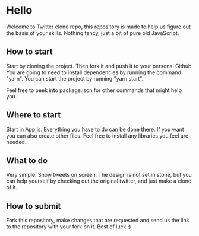 # Hello

Welcome to Twitter clone repo, this repository is made to help us figure out the basis of your skills. Nothing fancy, just a bit of pure old JavaScript.

## How to start

Start by cloning the project. 
Then fork it and push it to your personal Github.
You are going to need to install dependencies by running the command "yarn".
You can start the project by running "yarn start".

Feel free to peek into package.json for other commands that might help you.

## Where to start

Start in App.js.
Everything you have to do can be done there.
If you want you can also create other files. 
Feel free to install any libraries you feel are needed.

## What to do

Very simple. Show tweets on screen. 
The design is not set in stone, but you can help yourself by checking out the original twitter, and just make a clone of it. 

## How to submit

Fork this repository, make changes that are requested and send us the link to the repository with your fork on it.
Best of luck :)